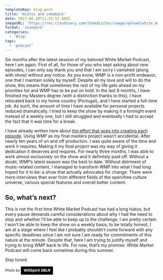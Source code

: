 ```yaml
---
templateKey: blog-post
title: 'Hiatus and comeback'
date: 2017-06-20T11:55:57.000Z
imageURL: 'https://res.cloudinary.com/thekdizzler/image/upload/white_market/willspirit-sbln-106481.jpg'
format: 'standard'
categories:
  - 'Blog'
tags:
  - 'podcast'
---
```


Six months after the latest session of my beloved White Market Podcast, here I am again. First of all, for those of you who kept asking about new episodes, I can only say thank you and that I am sorry I vanished (along with show) without any notice. As you know, WMP is a non-profit endeavor, one that I maintain solely by myself. Despite all my love and will to do the show, this means that sometimes the rest of my life gets ahead on my priorities list and WMP has to be put on hold. In the last 8 months, I have finished my Masters degree /with a distinction thanks to this), I have relocated back to my home country (Portugal), and I have started a full-time job. As such, the amount of time I have available for personal projects reduced dramatically. I tried to keep the show by making it a fortnight event instead of a weekly one, but I still struggled and eventually I had to accept the fact that it was time for a break.

I have already written here about [the effort that goes into creating each episode](https://www.whitemarketpodcast.co.uk/blog/2016/09/27/white-market-context-i-production-effort-production-values/). Using WMP as my final masters project wasn’t accidental. After nearly ten years of on and off production. I was quite aware of the time and work it requires. Making it my final project was my way of giving it dedication it deserves and requires. For nearly three months, I was able to work almost exclusively on the show and it definitely paid off. Without a doubt, WMP’s latest season was the best to date. Without detriment of music-related content, I managed to transform WMP into what I had long hoped for it to be: a show that actually advocates for change. There were more interviews than ever from different fields of the open/free culture universe, various special features and overall better content.

## So, what’s next?

This is not the first time White Market Podcast has had a long hiatus, but every pause demands careful considerations about why I had the need to stop and whether I’ll be able to keep up to the challenge. I am pretty certain I won’t be able to keep the show on a weekly basis; to be totally honest, I am at a stage where I feel like I probably shouldn’t come forward with any specific deadlines since I am not sure I am ready for commitments of this nature at the minute. Despite that, here I am trying to justify myself and trying to bring WMP back to life. For now, that’s my promise: White Market Podcast will come back sometime during this summer.

Stay tuned.

<small><em>Photo by <a style="background-color: black; color: white; text-decoration: none; padding: 4px 6px; font-family: -apple-system, BlinkMacSystemFont, 'San Francisco', 'Helvetica Neue', Helvetica, Ubuntu, Roboto, Noto, 'Segoe UI', Arial, sans-serif; font-size: 12px; font-weight: bold; line-height: 1.2; display: inline-block; border-radius: 3px;" title="Download free do whatever you want high-resolution photos from WillSpirit SBLN" href="http://unsplash.com/@willspirit?utm_campaign=photographer-credit" target="_blank" rel="noopener noreferrer"><span style="display: inline-block; padding: 2px 3px;">WillSpirit SBLN</span></a></em></small>
